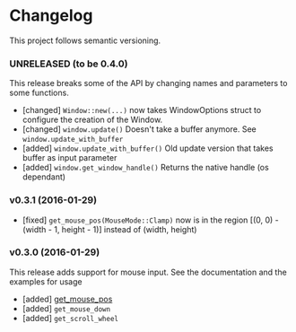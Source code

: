 # Changelog

This project follows semantic versioning.

### UNRELEASED (to be 0.4.0)

This release breaks some of the API by changing names and parameters to some functions.

- [changed] ```Window::new(...)``` now takes WindowOptions struct to configure the creation of the Window.
- [changed] ```window.update()``` Doesn't take a buffer anymore. See ```window.update_with_buffer```
- [added] ```window.update_with_buffer()``` Old update version that takes buffer as input parameter
- [added] ```window.get_window_handle()``` Returns the native handle (os dependant) 

### v0.3.1 (2016-01-29)

- [fixed] ```get_mouse_pos(MouseMode::Clamp)``` now is in the region [(0, 0) - (width - 1, height - 1)] instead of (width, height)

### v0.3.0 (2016-01-29)

This release adds support for mouse input. See the documentation and the examples for usage

- [added] [get_mouse_pos](http://prodbg.com/minifb/minifb/struct.Window.html#method.get_mouse_pos)
- [added] ```get_mouse_down```
- [added] ```get_scroll_wheel```


